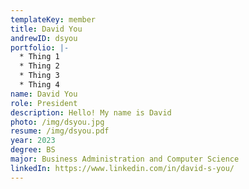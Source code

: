 ```yaml
---
templateKey: member
title: David You
andrewID: dsyou
portfolio: |-
  * Thing 1
  * Thing 2
  * Thing 3
  * Thing 4
name: David You
role: President
description: Hello! My name is David
photo: /img/dsyou.jpg
resume: /img/dsyou.pdf
year: 2023
degree: BS
major: Business Administration and Computer Science
linkedIn: https://www.linkedin.com/in/david-s-you/
---
```

